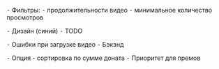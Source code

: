 
⁃	Фильтры:
⁃	продолжительности видео
⁃	минимальное количество просмотров

⁃	Дизайн (синий)
⁃	TODO

⁃	Ошибки при загрузке видео
⁃	Бэкэнд

⁃	Опция - сортировка по сумме доната
⁃	Приоритет для премов
